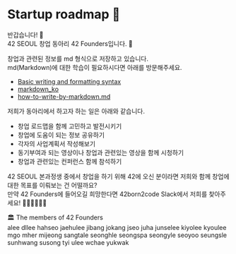 # Startup roadmap 🚀

반갑습니다! 🙌\
42 SEOUL 창업 동아리 42 Founders입니다. 🦾

창업과 관련된 정보를 md 형식으로 저장하고 있습니다.\
md(Markdown)에 대한 학습이 필요하시다면 아래를 방문해주세요.
- [Basic writing and formatting syntax](https://docs.github.com/en/get-started/writing-on-github/getting-started-with-writing-and-formatting-on-github/basic-writing-and-formatting-syntax)
- [markdown_ko](https://github.com/jinkyukim-me/markdown_ko)
- [how-to-write-by-markdown.md](https://gist.github.com/ihoneymon/652be052a0727ad59601)

저희가 동아리에서 하고자 하는 일은 아래와 같습니다.
- 창업 로드맵을 함께 고민하고 발전시키기
- 창업에 도움이 되는 정보 공유하기
- 각자의 사업계획서 작성해보기
- 동기부여과 되는 영상이나 창업과 관련있는 영상을 함께 시청하기
- 창업과 관련있는 컨퍼런스 함께 참석하기

42 SEOUL 본과정생 중에서 창업을 하기 위해 42에 오신 분이라면 저희와 함께 창업에 대한 목표를 이뤄보는 건 어떨까요?\
만약 42 Founders에 들어오길 희망한다면 42born2code Slack에서 저희를 찾아주세요! 🙇🏻‍♂️🙇🏻‍♀️

🏛 The members of 42 Founders\
alee
dllee
hahseo
jaehulee
jibang
jokang
jseo
juha
junselee
kiyolee
kyoulee
mgo
mher
mijeong
sangtale
seonghle
seongspa
seongyle
seoyoo
seungsle
sunhwang
susong
tyi
ulee
wchae
yukwak